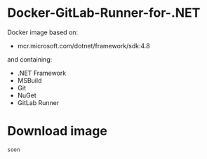 # Docker-GitLab-Runner-for-.NET

Docker image based on:
- mcr.microsoft.com/dotnet/framework/sdk:4.8

and containing:
- .NET Framework
- MSBuild
- Git
- NuGet
- GitLab Runner

# Download image
`soon`
